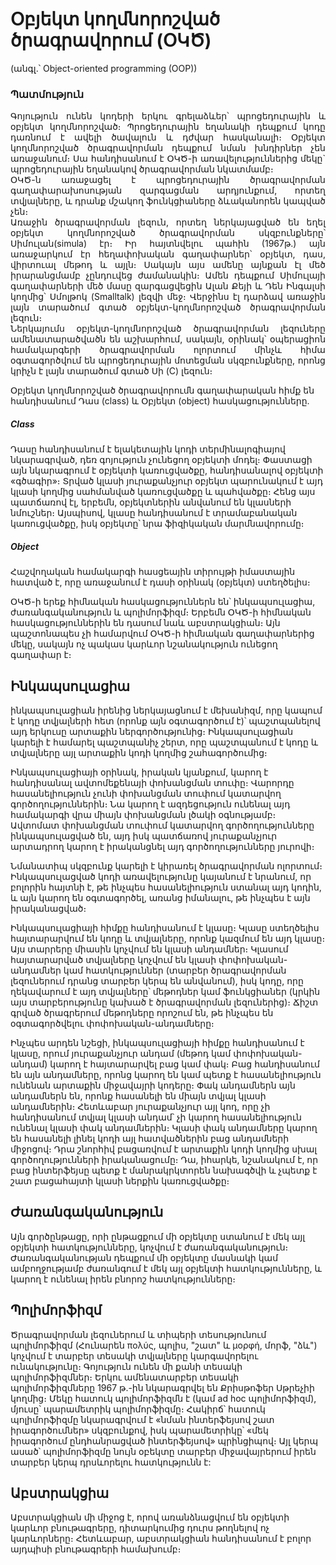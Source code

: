 <h1>Օբյեկտ կողմնորոշված ծրագրավորում (ՕԿԾ)</h1> (անգլ.՝ Object-oriented programming (OOP)) 

<h3>Պատմություն</h3>
<p align = "justify">
Գոյություն ունեն կոդերի երկու գրելաձևեր՝ պրոցեդուրային և օբյեկտ կողմնորոշված։ Պրոցեդուրային  եղանակի դեպքում կոդը դառնում է ավելի ծավալուն և դժվար հասկանալի։ Օբյեկտ կողմնորոշված ծրագրավորման դեպքում նման խնդիրներ չեն առաջանում։ Սա հանդիսանում է ՕԿԾ-ի առավելություններից մեկը` պրոցեդուրային եղանակով ծրագրավորման նկատմամբ։</br>
ՕԿԾ-ն առաջացել է պրոցեդուրային ծրագրավորման գաղափարախոսության զարգացման արդյունքում, որտեղ տվյալները, և դրանք մշակող ֆունկցիաները ձևականորեն կապված չեն։</br>
Առաջին ծրագրավորման լեզուն, որտեղ ներկայացված են եղել օբյեկտ կողմնորոշված ծրագրավորման սկզբունքները՝ Սիմուլան(simula) էր։ Իր հայտնվելու պահին (1967թ.) այն առաջարկում էր հեղափոխական գաղափարներ՝ օբյեկտ, դաս, վիրտուալ մեթոդ և այլն։ Սակայն այս ամենը այնքան էլ մեծ իրարանցմամբ չընդուվեց ժամանակին։ Ամեն դեպքում Սիմուլայի գաղափարների մեծ մասը զարգացվեցին Ալան Քեյի և Դեն Ինգալսի կողմից՝ Սմոլթոկ (Smalltalk) լեզվի մեջ։ Վերջինս էլ դարձավ առաջին լայն տարածում գտած օբյեկտ-կողմնորոշված ծրագրավորման լեզուն։</br>
Ներկայումս օբյեկտ-կողմնորոշված ծրագրավորման լեզուները ամենատարածվածն են աշխարհում, սակայն, օրինակ՝ օպերացիոն համակարգերի ծրագրավորման ոլորտում մինչև հիմա օգտագործվում են պրոցեդուրային մոտեցման սկզբունքները, որոնց կրիչն է լայն տարածում գտած Սի (C) լեզուն։</br>

Օբյեկտ կողմնորոշված ծրագրավորումն գաղափարական հիմք են հանդիսանում Դաս (class) և Օբյեկտ (object) հասկացությունները.

<h5>Class</h5> Դասը հանդիսանում է ելակետային կոդի տերմինալոգիայով նկարագրված, դեռ գոյություն չունեցող օբյեկտի մոդել։ Փաստացի այն նկարագրում է օբյեկտի կառուցվածքը, հանդիսանալով օբյեկտի «գծագիր»։ Տրված կլասի յուրաքանչյուր օբյեկտ պարունակում է այդ կլասի կողմից սահմանված կառուցվածքը և պահվածքը։ Հենց այս պատճառով էլ, երբեմն, օբյեկտներին անվանում են կլասների նմուշներ։ Այսպիսով, կլասը հանդիսանում է տրամաբանական կառուցվածքը, իսկ օբյեկտը՝ նրա ֆիզիկական մարմնավորումը։

<h5>Object</h5> Հաշվողական համակարգի հասցեային տիրույթի իմաստային հատված է, որը առաջանում է դասի օրինակ (օբյեկտ) ստեղծելիս։

ՕԿԾ-ի երեք հիմնական հասկացություններն են՝ ինկապսուլացիա, ժառանգականություն և պոլիմորֆիզմ։ Երբեմն ՕԿԾ-ի հիմնական հասկացություններին են դասում նաև աբստրակցիան։ Այն պաշտոնապես չի համարվում ՕԿԾ-ի հիմնական գաղափարներից մեկը, սակայն ոչ պակաս կարևոր նշանակություն ունեցող գաղափար է։

<h2>Ինկապսուլացիա</h2> 

ինկապսուլացիան իրենից ներկայացնում է մեխանիզմ, որը կապում է կոդը տվյալների հետ (որոնք այն օգտագործում է)՝ պաշտպանելով այդ երկուսը արտաքին ներգործությունից։ Ինկապսուլացիան կարելի է համարել պաշտպանիչ շերտ, որը պաշտպանում է կոդը և տվյալները այլ արտաքին կոդի կողմից շահագործումից։

Ինկապսուլացիայի օրինակ, իրական կյանքում, կարող է հանդիսանալ ավտոմեքենայի փոխանցման տուփը։ Վարորդը հասանելիություն չունի փոխանցման տուփում կատարվող գործողություններին։ Նա կարող է ազդեցություն ունենալ այդ համակարգի վրա միայն փոխանցման լծակի օգնությամբ։ Ավտոմատ փոխանցման տուփում կատարվող գործողությունները ինկապսուլացված են, այդ իսկ պատճառով յուրաքանչյուր արտադրող կարող է իրականցնել այդ գործողությունները յուրովի։

Նմանատիպ սկզբունք կարելի է կիրառել ծրագրավորման ոլորտում։ Ինկապսուլացված կոդի առավելությունը կայանում է նրանում, որ բոլորին հայտնի է, թե ինչպես հասանելիություն ստանալ այդ կոդին, և այն կարող են օգտագործել, առանց իմանալու, թե ինչպես է այն իրականացված։

Ինկապսուլացիայի հիմքը հանդիսանում է կլասը։ Կլասը ստեղծելիս հայտարարվում են կոդը և տվյալները, որոնք կազմում են այդ կլասը։ Այս տարրերը միասին կոչվում են կլասի անդամներ։ Կլասում հայտարարված տվյալները կոչվում են կլասի փոփոխական-անդամներ կամ հատկություններ (տարբեր ծրագրավորման լեզուներում դրանց տարբեր կերպ են անվանում), իսկ կոդը, որը ղեկավարում է այդ տվյալները՝ մեթոդներ կամ ֆունկցիաներ (կրկին այս տարբերությունը կախած է ծրագրավորման լեզուներից)։ Ճիշտ գրված ծրագրերում մեթոդները որոշում են, թե ինչպես են օգտագործվելու փոփոխական-անդամները։

Ինչպես արդեն նշեցի, ինկապսուլացիայի հիմքը հանդիսանում է կլասը, որում յուրաքանչյուր անդամ (մեթոդ կամ փոփոխական-անդամ) կարող է հայտարարվել բաց կամ փակ։ Բաց հանդիսանում են այն անդամները, որոնց կարող են կամ պետք է հասանելիություն ունենան արտաքին միջավայրի կոդերը։ Փակ անդամներն այն անդամներն են, որոնք հասանելի են միայն տվյալ կլասի անդամներին։ Հետևաբար յուրաքանչյուր այլ կոդ, որը չի հանդիսանում տվյալ կլասի անդամ՝ չի կարող հասանելիություն ունենալ կլասի փակ անդամներին։ Կլասի փակ անդամները կարող են հասանելի լինել կոդի այլ հատվածներին բաց անդամների միջոցով։ Դրա շնորհիվ բացառվում է արտաքին կոդի կողմից սխալ գործողությունների իրականացումը։ Դա, իհարկե, նշանակում է, որ բաց ինտերֆեյսը պետք է մանրակրկտորեն նախագծվի և չպետք է շատ բացահայտի կլասի ներքին կառուցվածքը։


<h2>Ժառանգականություն</h2>
Այն գործընթացը, որի ընթացքում մի օբյեկտը ստանում է մեկ այլ օբյեկտի հատկությունները, կոչվում է ժառանգականություն։ Ժառանգականության դեպքում մի օբյեկտը մասնակի կամ ամբողջությամբ ժառանգում է մեկ այլ օբյեկտի հատկությունները, և կարող է ունենալ իրեն բնորոշ հատկությունները։

<h2>Պոլիմորֆիզմ</h2> 
Ծրագրավորման լեզուներում և տիպերի տեսությունում պոլիմորֆիզմ (Հունարեն πολύς, պոլիս, "շատ" և μορφή, մորֆ, "ձև") կոչվում է տարբեր տեսակի տվյալները կարգավորելու ունակությունը։ Գոյություն ունեն մի քանի տեսակի պոլիմորֆիզմներ։ Երկու ամենատարբեր տեսակի պոլիմորֆիզմները 1967 թ.-ին նկարագրվել են Քրիսթոֆեր Սթրեչիի կողմից։ Մեկը հատուկ պոլիմորֆիզմն է (կամ ad hoc պոլիմորֆիզմ), մյուսը՝ պարամետրիկ պոլիմորֆիզմը։ Հակիրճ՝ հատուկ պոլիմորֆիզմը նկարագրվում է «նման ինտերֆեյսով շատ իրագործումներ» սկզբունքով, իսկ պարամետրիկը՝ «մեկ իրագործում ընդհանրացված ինտերֆեյսով» պրինցիպով։ Այլ կերպ ասած՝ պոլիմորֆիզմը նույն օբեկտը տարբեր միջավայրերում իրեն տարբեր կերպ դրսևորելու հատկությունն է:


<h2>Աբստրակցիա</h2> 
Աբստրակցիան մի միջոց է, որով առանձնացվում են օբյեկտի կարևոր բնութագրերը, դիտարկումից դուրս թողնելով ոչ կարևորները։ Հետևաբար, աբստրակցիան հանդիսանում է բոլոր այդպիսի բնութագրերի համախումբ։
</p>
